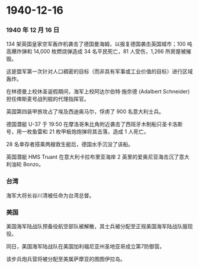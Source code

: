 # 1940-12-16

### 1940 年 12 月 16 日

134 架英国皇家空军轰炸机袭击了德国曼海姆，以报复德国袭击英国城市；100
吨高爆炸弹和 14,000 枚燃烧弹造成 34 名平民死亡，81 人受伤，1,266
所房屋被摧毁。

这是盟军第一次针对人口稠密的目标（而非具有军事或工业价值的目标）进行区域轰炸。

在林德曼上校休圣诞假期间，海军上校阿达尔伯特·施奈德 (Adalbert Schneider)
担任俾斯麦号战列舰的代理指挥官。

英国第四装甲旅攻占了埃及西迪奥马尔，俘虏了 900 名意大利士兵。

德国潜艇 U-37 于 19:50
在摩洛哥朱比角附近袭击了西班牙木制船只圣卡洛斯号，用一枚鱼雷和 21
枚甲板炮炮弹将其击落，造成 1 人死亡。

28 名幸存者搭乘两艘救生艇后，德国水手沉没了该船。

英国潜艇 HMS Truant 在意大利卡拉布里亚海岸 2
英里的爱奥尼亚海击沉了意大利油轮 Bonzo。

### 台湾

海军大将长谷川清被任命为台湾总督。

### 美国

美国海军陆战队预备役航空部队被解散，其士兵被分配至正规美国海军陆战队服现役。

同日，美国海军陆战队在美国加利福尼亚州圣地亚哥成立第7防御营。

该步兵炮兵营将被分配至美属萨摩亚的图图伊拉岛。